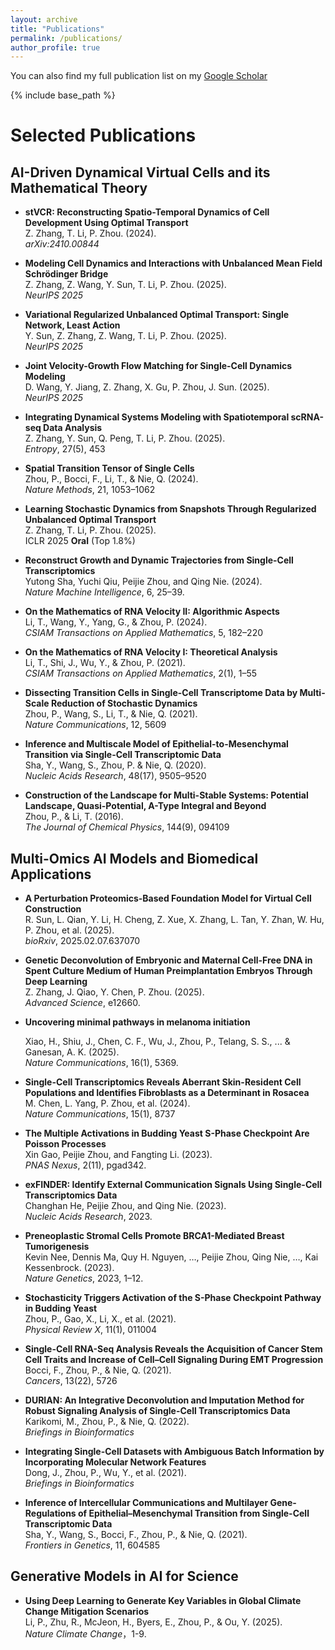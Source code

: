 ```yaml
---
layout: archive
title: "Publications"
permalink: /publications/
author_profile: true
---
```



You can also find my full publication list on my [Google Scholar](https://scholar.google.com/citations?user=WKfT0REAAAAJ&hl=en)

{% include base_path %}

#  Selected Publications

##  AI-Driven Dynamical Virtual Cells and its Mathematical Theory

- **stVCR: Reconstructing Spatio-Temporal Dynamics of Cell Development Using Optimal Transport**  
  Z. Zhang, T. Li, P. Zhou. (2024).  
  *arXiv:2410.00844*

- **Modeling Cell Dynamics and Interactions with Unbalanced Mean Field Schrödinger Bridge**  
  Z. Zhang, Z. Wang, Y. Sun, T. Li, P. Zhou. (2025).  
  *NeurIPS 2025*

- **Variational Regularized Unbalanced Optimal Transport: Single Network, Least Action**  
  Y. Sun, Z. Zhang, Z. Wang, T. Li, P. Zhou. (2025).  
  *NeurIPS 2025*

- **Joint Velocity-Growth Flow Matching for Single-Cell Dynamics Modeling**  
  D. Wang, Y. Jiang, Z. Zhang, X. Gu, P. Zhou, J. Sun. (2025).  
  *NeurIPS 2025*

- **Integrating Dynamical Systems Modeling with Spatiotemporal scRNA-seq Data Analysis**  
  Z. Zhang, Y. Sun, Q. Peng, T. Li, P. Zhou. (2025).  
  *Entropy*, 27(5), 453

- **Spatial Transition Tensor of Single Cells**  
  Zhou, P., Bocci, F., Li, T., & Nie, Q. (2024).  
  *Nature Methods*, 21, 1053–1062

- **Learning Stochastic Dynamics from Snapshots Through Regularized Unbalanced Optimal Transport**  
  Z. Zhang, T. Li, P. Zhou. (2025).  
  ICLR 2025 **Oral** (Top 1.8%)  

- **Reconstruct Growth and Dynamic Trajectories from Single-Cell Transcriptomics**  
  Yutong Sha, Yuchi Qiu, Peijie Zhou, and Qing Nie. (2024).  
  *Nature Machine Intelligence*, 6, 25–39.

- **On the Mathematics of RNA Velocity II: Algorithmic Aspects**  
  Li, T., Wang, Y., Yang, G., & Zhou, P. (2024).  
  *CSIAM Transactions on Applied Mathematics*, 5, 182–220

- **On the Mathematics of RNA Velocity I: Theoretical Analysis**  
  Li, T., Shi, J., Wu, Y., & Zhou, P. (2021).  
  *CSIAM Transactions on Applied Mathematics*, 2(1), 1–55

- **Dissecting Transition Cells in Single-Cell Transcriptome Data by Multi-Scale Reduction of Stochastic Dynamics**  
  Zhou, P., Wang, S., Li, T., & Nie, Q. (2021).  
  *Nature Communications*, 12, 5609

- **Inference and Multiscale Model of Epithelial-to-Mesenchymal Transition via Single-Cell Transcriptomic Data**  
  Sha, Y., Wang, S., Zhou, P. & Nie, Q. (2020).  
  *Nucleic Acids Research*, 48(17), 9505–9520

- **Construction of the Landscape for Multi-Stable Systems: Potential Landscape, Quasi-Potential, A-Type Integral and Beyond**  
  Zhou, P., & Li, T. (2016).  
  *The Journal of Chemical Physics*, 144(9), 094109

##  Multi-Omics AI Models and Biomedical Applications

- **A Perturbation Proteomics-Based Foundation Model for Virtual Cell Construction**  
  R. Sun, L. Qian, Y. Li, H. Cheng, Z. Xue, X. Zhang, L. Tan, Y. Zhan, W. Hu, P. Zhou, et al. (2025).  
  *bioRxiv*, 2025.02.07.637070

- **Genetic Deconvolution of Embryonic and Maternal Cell-Free DNA in Spent Culture Medium of Human Preimplantation Embryos Through Deep Learning**  
  Z. Zhang, J. Qiao, Y. Chen, P. Zhou. (2025).  
  *Advanced Science*, e12660.

- **Uncovering minimal pathways in melanoma initiation**  
  
  Xiao, H., Shiu, J., Chen, C. F., Wu, J., Zhou, P., Telang, S. S., ... & Ganesan, A. K. (2025).  
  *Nature Communications*, 16(1), 5369.

- **Single-Cell Transcriptomics Reveals Aberrant Skin-Resident Cell Populations and Identifies Fibroblasts as a Determinant in Rosacea**  
  M. Chen, L. Yang, P. Zhou, et al. (2024).  
  *Nature Communications*, 15(1), 8737

- **The Multiple Activations in Budding Yeast S-Phase Checkpoint Are Poisson Processes**  
  Xin Gao, Peijie Zhou, and Fangting Li. (2023).  
  *PNAS Nexus*, 2(11), pgad342.

- **exFINDER: Identify External Communication Signals Using Single-Cell Transcriptomics Data**  
  Changhan He, Peijie Zhou, and Qing Nie. (2023).  
  *Nucleic Acids Research*, 2023.

- **Preneoplastic Stromal Cells Promote BRCA1-Mediated Breast Tumorigenesis**  
  Kevin Nee, Dennis Ma, Quy H. Nguyen, …, Peijie Zhou, Qing Nie, …, Kai Kessenbrock. (2023).  
  *Nature Genetics*, 2023, 1–12.

- **Stochasticity Triggers Activation of the S-Phase Checkpoint Pathway in Budding Yeast**  
  Zhou, P., Gao, X., Li, X., et al. (2021).  
  *Physical Review X*, 11(1), 011004

- **Single-Cell RNA-Seq Analysis Reveals the Acquisition of Cancer Stem Cell Traits and Increase of Cell–Cell Signaling During EMT Progression**  
  Bocci, F., Zhou, P., & Nie, Q. (2021).  
  *Cancers*, 13(22), 5726

- **DURIAN: An Integrative Deconvolution and Imputation Method for Robust Signaling Analysis of Single-Cell Transcriptomics Data**  
  Karikomi, M., Zhou, P., & Nie, Q. (2022).  
  *Briefings in Bioinformatics*

- **Integrating Single-Cell Datasets with Ambiguous Batch Information by Incorporating Molecular Network Features**  
  Dong, J., Zhou, P., Wu, Y., et al. (2021).  
  *Briefings in Bioinformatics*

- **Inference of Intercellular Communications and Multilayer Gene-Regulations of Epithelial–Mesenchymal Transition from Single-Cell Transcriptomic Data**  
  Sha, Y., Wang, S., Bocci, F., Zhou, P., & Nie, Q. (2021).  
  *Frontiers in Genetics*, 11, 604585


## Generative Models in AI for Science

- **Using Deep Learning to Generate Key Variables in Global Climate Change Mitigation Scenarios**  
  Li, P., Zhu, R., McJeon, H., Byers, E., Zhou, P., & Ou, Y. (2025).  
  *Nature Climate Change*，1-9.



<!-- {% for post in site.publications reversed %}
  {% include archive-single.html %}
{% endfor %} -->
